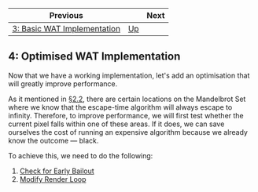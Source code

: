 | Previous | | Next
|---|---|---
| [3: Basic WAT Implementation](../03%20WAT%20Basic%20Implementation/README.md) | [Up](../README.md) | 

## 4: Optimised WAT Implementation

Now that we have a working implementation, let's add an optimisation that will greatly improve performance.

As it mentioned in [§2.2](../02%20Initial%20Implementation/02/README.md), there are certain locations on the Mandelbrot Set where we know that the escape-time algorithm will always escape to infinity.  Therefore, to improve performance, we will first test whether the current pixel falls within one of these areas.  If it does, we can save ourselves the cost of running an expensive algorithm because we already know the outcome &mdash; black.

To achieve this, we need to do the following:

1. [Check for Early Bailout](./01/README.md)
1. [Modify Render Loop](./02/README.md)

